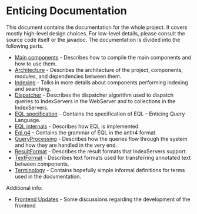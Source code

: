 # Enticing Documentation
This document contains the documentation for the whole project. It covers mostly high-level design choices. For low-level details, please consult the source code itself or the javadoc.
The documentation is divided into the following parts.
* [Main components](components.md) - Describes how to compile the main components and how to use them.
* [Architecture](architecture.md) - Describes the architecture of the project, components, modules, and dependencies between them. 
* [Indexing](indexing.md) - Talks in more details about components performing indexing and searching.
* [Dispatcher](dispatcher.md) - Describes the dispatcher algorithm used to dispatch queries to IndexServers in the WebServer and to collections in the IndexServers.
* [EQL specification](eql_spec.md) - Contains the specification of EQL - Enticing Query Language.
* [EQL internals](eql_impl.md) - Describes how EQL is implemented.
* [Eql.g4](Eql.g4) - Contains the grammar of EQL in the antlr4 format.  
* [QueryProcessing](./query_processing.md) - Describes how the queries flow through the system and how they are handled in the very end.
* [ResultFormat](./result_format.md) - Describes the result formats that IndexServers support.
* [TextFormat](./text_format.md) - Describes text formats used for transferring annotated text between components.
* [Terminology](terminology.md) - Contains hopefully simple informal definitions for terms used in the documentation.

Additional info:
* [Frontend Updates](frontend_updates.md) - Some discussions regarding the development of the frontend